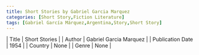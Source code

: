 ```yaml
---
title: Short Stories by Gabriel Garcia Marquez
categories: [Short Story,Fiction Literature]
tags: [Gabriel García Márquez,Argentina,Story,Short Story]
---     
```

| Title | Short Stories  |
| Author |  Gabriel Garcia Marquez  |
| Publication Date | 1954   |
| Country | None |
| Genre | None  |
        